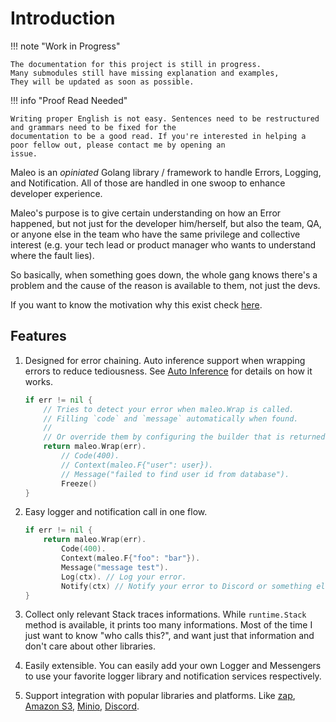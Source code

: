 # Introduction

!!! note "Work in Progress"

    The documentation for this project is still in progress.
    Many submodules still have missing explanation and examples,
    They will be updated as soon as possible.

!!! info "Proof Read Needed"

    Writing proper English is not easy. Sentences need to be restructured and grammars need to be fixed for the
    documentation to be a good read. If you're interested in helping a poor fellow out, please contact me by opening an
    issue.

Maleo is an _opiniated_ Golang library / framework to handle Errors, Logging, and Notification. All of those are handled
in one swoop to enhance developer experience.

Maleo's purpose is to give certain understanding on how an Error happened, but not just for the developer him/herself,
but also the team, QA, or anyone else in the team who have the same privilege and collective interest (e.g. your tech
lead or product manager who wants to understand where the fault lies).

So basically, when something goes down, the whole gang knows there's a problem and the cause of the reason is available
to them, not just the devs.

If you want to know the motivation why this exist check [here](./trivia/why-does-this-library-exist.md).

## Features

1. Designed for error chaining. Auto inference support when wrapping errors to reduce tediousness. See
   [Auto Inference](./features/auto-inference.md) for details on how it works.

    ```go title="Returning Rich Error Example"
    if err != nil {
        // Tries to detect your error when maleo.Wrap is called.
        // Filling `code` and `message` automatically when found.
        //
        // Or override them by configuring the builder that is returned by Wrap.
        return maleo.Wrap(err).
            // Code(400).
            // Context(maleo.F{"user": user}).
            // Message("failed to find user id from database").
            Freeze()
    }
    ```

2. Easy logger and notification call in one flow.

    ```go title="Easy Logger and Notification"
    if err != nil {
        return maleo.Wrap(err).
            Code(400).
            Context(maleo.F{"foo": "bar"}).
            Message("message test").
            Log(ctx). // Log your error.
            Notify(ctx) // Notify your error to Discord or something else.
    }
    ```

3. Collect only relevant Stack traces informations. While `runtime.Stack` method is available, it prints too many
   informations. Most of the time I just want to know "who calls this?", and want just that information and don't care
   about other libraries.

4. Easily extensible. You can easily add your own Logger and Messengers to use your favorite logger library and
   notification services respectively.

5. Support integration with popular libraries and platforms. Like [zap](https://github.com/uber-go/zap),
   [Amazon S3](https://aws.amazon.com/s3/), [Minio](https://min.io/), [Discord](https://discord.com/).
